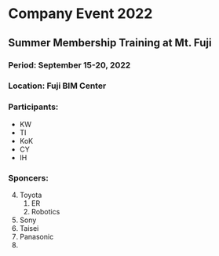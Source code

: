# Company Event 2022
## Summer Membership Training at Mt. Fuji
### Period: September 15-20, 2022
### Location: Fuji BIM Center
### Participants: 
- KW
- TI
- KoK
- CY
- IH
### Sponcers: 
4. Toyota
   1. ER
   2. Robotics
6. Sony
7. Taisei
8. Panasonic
9. 
